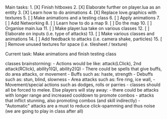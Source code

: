 Main tasks:
    1. [X] Finish hitboxes
    2. [X] Elaborate further on player.lua as an entity
    3. [X] Learn how to do animations
    4. [X] Replace love.graphics with textures
    5. [ ] Make animations and a testing class
    6. [ ] Apply animations
    7. [ ] Add Networking
    8. [ ] Learn how to do a map
    9. [ ] Do the map
    10. [ ] Organise main.lua
    11. [ ] Make player.lua take on various classes
    12. [ ] Elaborate on inputs (i.e. type of attacks)
    13. [ ] Make various classes and animations
    14. [ ] Add feedback to attacks (i.e. camera shake, particles)
    15. [ ] Remove unused textures for space (i.e. tilesheet / texture)

Current task: Make animations and finish testing class


classes brainstorming:
    - Actions would be like: attack(LClick), 2nd attack(RClick), ability1(Q), ability2(Q)
    - There could be spells that give buffs, do area attacks, or movement
      - Buffs such as: haste, strength
      - Debuffs such as: stun, blind, slowness
      - Area attacks such as: fire ring, ice wall, 
    - Movement/special actions such as dodges, rolls or parries
    - classes should all be forced to melee. Else players will stay away:
      - there could be attacks with longer range and increased cooldown to promote combos
      - attacks that inflict stunning, also promoting combos (and skill indirectly)
    - "Automatic" attacks are a must to reduce click-spamming and thus noise (we are going to play in class after all)
